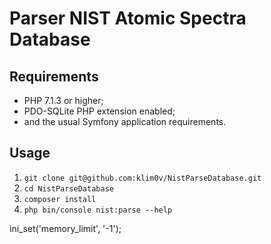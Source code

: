 # Parser NIST Atomic Spectra Database

## Requirements
* PHP 7.1.3 or higher;
* PDO-SQLite PHP extension enabled;
* and the usual Symfony application requirements.

## Usage

1. `git clone git@github.com:klim0v/NistParseDatabase.git`
2. `cd NistParseDatabase`
3. `composer install`
5. `php bin/console nist:parse --help`


ini_set('memory_limit', '-1');